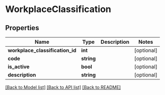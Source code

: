 # WorkplaceClassification

## Properties
Name | Type | Description | Notes
------------ | ------------- | ------------- | -------------
**workplace_classification_id** | **int** |  | [optional] 
**code** | **string** |  | [optional] 
**is_active** | **bool** |  | [optional] 
**description** | **string** |  | [optional] 

[[Back to Model list]](../../README.md#documentation-for-models) [[Back to API list]](../../README.md#documentation-for-api-endpoints) [[Back to README]](../../README.md)

